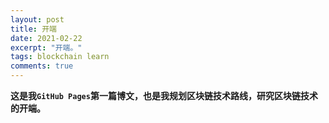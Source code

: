 ```yaml
---
layout: post
title: 开端
date: 2021-02-22
excerpt: "开端。"
tags: blockchain learn
comments: true
---
```


**这是我`GitHub Pages`第一篇博文，也是我规划区块链技术路线，研究区块链技术的开端。**
